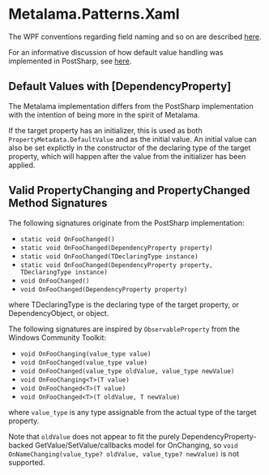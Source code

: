 ﻿# Metalama.Patterns.Xaml

The WPF conventions regarding field naming and so on are described [here](https://learn.microsoft.com/en-us/dotnet/desktop/wpf/properties/custom-dependency-properties?view=netdesktop-7.00).
 
For an informative discussion of how default value handling was implemented in PostSharp, see [here](https://postsharp.tpondemand.com/entity/15285-dependency-properties-propertymetadatadefaultvalue-is-not-set).

## Default Values with [DependencyProperty]

The Metalama implementation differs from the PostSharp implementation with the intention of being more in the spirit of Metalama.

If the target property has an initializer, this is used as both `PropertyMetadata.DefaultValue` and as the initial value. An initial value can also be set explictly in the constructor of the declaring type of the target property, which will happen after the value from the initializer has been applied.

## Valid PropertyChanging and PropertyChanged Method Signatures

The following signatures originate from the PostSharp implementation:

* `static void OnFooChanged()`
* `static void OnFooChanged(DependencyProperty property)`
* `static void OnFooChanged(TDeclaringType instance)`
* `static void OnFooChanged(DependencyProperty property, TDeclaringType instance)`
* `void OnFooChanged()`
* `void OnFooChanged(DependencyProperty property)`

where TDeclaringType is the declaring type of the target property, or DependencyObject, or object.

The following signatures are inspired by `ObservableProperty` from the Windows Community Toolkit:

* `void OnFooChanging(value_type value)`
* `void OnFooChanged(value_type value)`
* `void OnFooChanged(value_type oldValue, value_type newValue)`
* `void OnFooChanging<T>(T value)`
* `void OnFooChanged<T>(T value)`
* `void OnFooChanged<T>(T oldValue, T newValue)`

where `value_type` is any type assignable from the actual type of the target property.

Note that `oldValue` does not appear to fit the purely DependencyProperty-backed GetValue/SetValue/callbacks model for OnChanging, so `void OnNameChanging(value_type? oldValue, value_type? newValue)` is not supported.